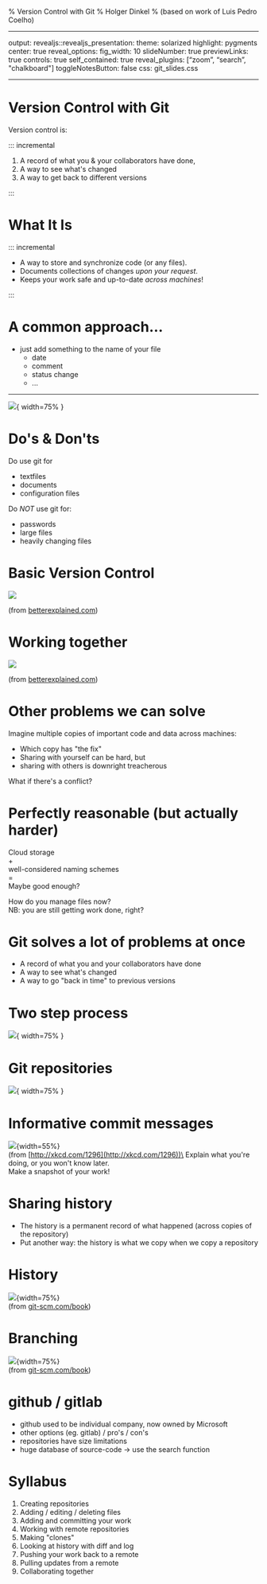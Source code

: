 % Version Control with Git
% Holger Dinkel 
% (based on work of Luis Pedro Coelho)

---
output:
revealjs::revealjs_presentation:
theme: solarized
highlight: pygments
center: true
reveal_options:
fig_width: 10
slideNumber: true
previewLinks: true
controls: true
self_contained: true
reveal_plugins: [“zoom”, “search”, "chalkboard"]
toggleNotesButton: false
css: git_slides.css 

---

Version Control with Git
========================

Version control is:

::: incremental

1.  A record of what you & your collaborators have done,
2.  A way to see what's changed
3.  A way to get back to different versions

:::

What It Is
==========

::: incremental

-   A way to store and synchronize code (or any files).
-   Documents collections of changes *upon your request*.
-   Keeps your work safe and up-to-date *across machines*!

:::

A common approach...
=====================

- just add something to the name of your file 
  - date
  - comment
  - status change
  - ...

---

![](phd101212s-versions.png){ width=75% }


Do's & Don'ts
=============
Do use git for

- textfiles
- documents
- configuration files

Do *NOT* use git for:

- passwords
- large files
- heavily changing files


Basic Version Control
=====================

![](basic_diffs.png)

(from [betterexplained.com](betterexplained.com))


Working together
===============

![](centralized_example.png)

(from [betterexplained.com](betterexplained.com))

Other problems we can solve
===========================

Imagine multiple copies of important code and data across machines:

-   Which copy has "the fix"
-   Sharing with yourself can be hard, but
-   sharing with others is downright treacherous

What if there's a conflict?

Perfectly reasonable (but actually harder)
==========================================

Cloud storage\
+\
well-considered naming schemes\
=\
Maybe good enough?

How do you manage files now?\
NB: you are still getting work done, right?

Git solves a lot of problems at once
====================================

-   A record of what you and your collaborators have done
-   A way to see what's changed
-   A way to go "back in time" to previous versions

Two step process
==============

![](repo_single.png){ width=75% }

Git repositories
================

![](repo_distributed.png){ width=75% }

Informative commit messages
===========================

![](git_commit.png){width=55%}\
(from [http://xkcd.com/1296](http://xkcd.com/1296))\
Explain what you're doing, or you won't know later.\
Make a snapshot of your work!

Sharing history
===============

-   The history is a permanent record of what happened (across copies of
    the repository)
-   Put another way: the history is what we copy when we copy a
    repository

History
========

![](head-to-testing.png){width=75%}\
(from [git-scm.com/book](git-scm.com/book))

Branching
========

![](advance-testing.png){width=75%}\
(from [git-scm.com/book](git-scm.com/book))

github / gitlab
===============

- github used to be individual company, now owned by Microsoft
- other options (eg. gitlab) / pro's / con's
- repositories have size limitations
- huge database of source-code -> use the search function

Syllabus
========

1.  Creating repositories
2.  Adding / editing / deleting files
3.  Adding and committing your work
4.  Working with remote repositories
5.  Making "clones"
6.  Looking at history with diff and log
7.  Pushing your work back to a remote
8.  Pulling updates from a remote
9.  Collaborating together

